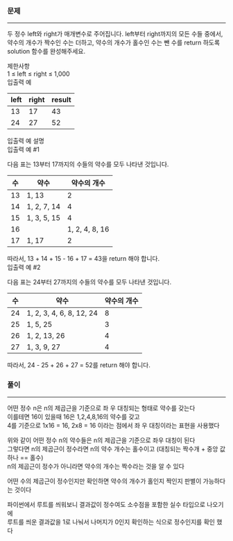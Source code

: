 ### 문제
***
두 정수 left와 right가 매개변수로 주어집니다. left부터 right까지의 모든 수들 중에서, 약수의 개수가 짝수인 수는 더하고, 약수의 개수가 홀수인 수는 뺀 수를 return 하도록 solution 함수를 완성해주세요.  

제한사항  
1 ≤ left ≤ right ≤ 1,000  
입출력 예  

|left|	right|	result|
|---|---|---|
|13|	17|	43|
|24|	27|	52|

입출력 예 설명  
입출력 예 #1  

다음 표는 13부터 17까지의 수들의 약수를 모두 나타낸 것입니다.  

|수|	약수|	약수의 개수|
|---|---|---|
|13|	1, 13|	2|
|14|	1, 2, 7, 14|	4|
|15|	1, 3, 5, 15|	4|
|16|	|1, 2, 4, 8, 16|	5|
|17|	1, 17|	2|

따라서, 13 + 14 + 15 - 16 + 17 = 43을 return 해야 합니다.  
입출력 예 #2  

다음 표는 24부터 27까지의 수들의 약수를 모두 나타낸 것입니다.  

|수|	약수|	약수의 개수|
|---|---|---|
|24|	1, 2, 3, 4, 6, 8, 12, 24|	8|
|25|	1, 5, 25|	3|
|26|	1, 2, 13, 26|	4|
|27|	1, 3, 9, 27|	4|

따라서, 24 - 25 + 26 + 27 = 52를 return 해야 합니다.

### 풀이
***
어떤 정수 n은 n의 제곱근을 기준으로 좌 우 대칭되는 형태로 약수를 갖는다  
이를테면 16이 있을때 16은 1,2,4,8,16의 약수를 갖고  
4를 기준으로 1x16 = 16, 2x8 = 16 이라는 점에서 좌 우 대칭이라는 표현을 사용했다  
  
위와 같이 어떤 정수 n의 약수들은 n의 제곱근을 기준으로 좌우 대칭이 된다  
그렇다면 n의 제곱근이 정수라면 n의 약수 개수는 홀수이고 (대칭되는 짝수개 + 중앙 값 하나 == 홀수)   
n의 제곱근이 정수가 아니라면 약수의 개수는 짝수라는 것을 알 수 있다      

어떤 수의 제곱근이 정수인지만 확인하면 약수의 개수가 홀인지 짝인지 판별이 가능하다는 것이다    

파이썬에서 루트를 씌워보니 결과값이 정수여도 소수점을 포함한 실수 타입으로 나오기에  
루트를 씌운 결과값을 1로 나눠서 나머지가 0인지 확인하는 식으로 정수인지를 확인 했다  
  



  
